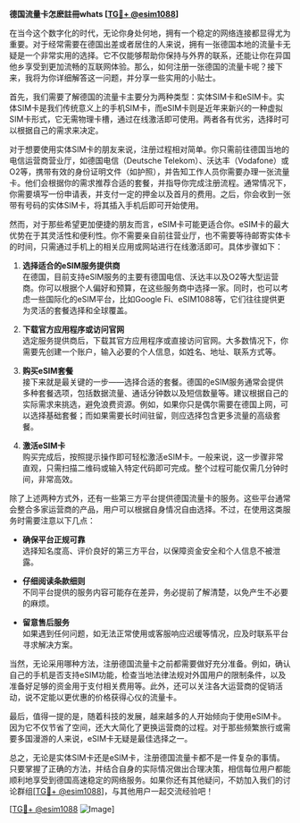 **德国流量卡怎麽註冊whats [[TG💪+ @esim1088](https://t.me/s/esim1088)]**

在当今这个数字化的时代，无论你身处何地，拥有一个稳定的网络连接都显得尤为重要。对于经常需要在德国出差或者居住的人来说，拥有一张德国本地的流量卡无疑是一个非常实用的选择。它不仅能够帮助你保持与外界的联系，还能让你在异国他乡享受到更加流畅的互联网体验。那么，如何注册一张德国的流量卡呢？接下来，我将为你详细解答这一问题，并分享一些实用的小贴士。

首先，我们需要了解德国的流量卡主要分为两种类型：实体SIM卡和eSIM卡。实体SIM卡是我们传统意义上的手机SIM卡，而eSIM卡则是近年来新兴的一种虚拟SIM卡形式，它无需物理卡槽，通过在线激活即可使用。两者各有优劣，选择时可以根据自己的需求来决定。

对于想要使用实体SIM卡的朋友来说，注册过程相对简单。你只需前往德国当地的电信运营商营业厅，如德国电信（Deutsche Telekom）、沃达丰（Vodafone）或O2等，携带有效的身份证明文件（如护照），并告知工作人员你需要办理一张流量卡。他们会根据你的需求推荐合适的套餐，并指导你完成注册流程。通常情况下，你需要填写一份申请表，并支付一定的押金以及首月的费用。之后，你会收到一张带有号码的实体SIM卡，将其插入手机后即可开始使用。

然而，对于那些希望更加便捷的朋友而言，eSIM卡可能更适合你。eSIM卡的最大优势在于其灵活性和便利性。你不需要亲自前往营业厅，也不需要等待邮寄实体卡的时间，只需通过手机上的相关应用或网站进行在线激活即可。具体步骤如下：

1. **选择适合的eSIM服务提供商**  
   在德国，目前支持eSIM服务的主要有德国电信、沃达丰以及O2等大型运营商。你可以根据个人偏好和预算，在这些服务商中选择一家。同时，也可以考虑一些国际化的eSIM平台，比如Google Fi、eSIM1088等，它们往往提供更为灵活的套餐选择和全球覆盖。

2. **下载官方应用程序或访问官网**  
   选定服务提供商后，下载其官方应用程序或直接访问官网。大多数情况下，你需要先创建一个账户，输入必要的个人信息，如姓名、地址、联系方式等。

3. **购买eSIM套餐**  
   接下来就是最关键的一步——选择合适的套餐。德国的eSIM服务通常会提供多种套餐选项，包括数据流量、通话分钟数以及短信数量等。建议根据自己的实际需求来挑选，避免浪费资源。例如，如果你只是偶尔需要在德国上网，可以选择基础套餐；而如果需要长时间驻留，则应选择包含更多流量的高级套餐。

4. **激活eSIM卡**  
   购买完成后，按照提示操作即可轻松激活eSIM卡。一般来说，这一步骤非常直观，只需扫描二维码或输入特定代码即可完成。整个过程可能仅需几分钟时间，非常高效。

除了上述两种方式外，还有一些第三方平台提供德国流量卡的服务。这些平台通常会整合多家运营商的产品，用户可以根据自身情况自由选择。不过，在使用这类服务时需要注意以下几点：

- **确保平台正规可靠**  
  选择知名度高、评价良好的第三方平台，以保障资金安全和个人信息不被泄露。

- **仔细阅读条款细则**  
  不同平台提供的服务内容可能存在差异，务必提前了解清楚，以免产生不必要的麻烦。

- **留意售后服务**  
  如果遇到任何问题，如无法正常使用或客服响应迟缓等情况，应及时联系平台寻求解决方案。

当然，无论采用哪种方法，注册德国流量卡之前都需要做好充分准备。例如，确认自己的手机是否支持eSIM功能，检查当地法律法规对外国用户的限制条件，以及准备好足够的资金用于支付相关费用等。此外，还可以关注各大运营商的促销活动，说不定能以更优惠的价格获得心仪的流量卡。

最后，值得一提的是，随着科技的发展，越来越多的人开始倾向于使用eSIM卡。因为它不仅节省了空间，还大大简化了更换运营商的过程。对于那些频繁旅行或需要多国漫游的人来说，eSIM卡无疑是最佳选择之一。

总之，无论是实体SIM卡还是eSIM卡，注册德国流量卡都不是一件复杂的事情。只要掌握了正确的方法，并结合自身的实际情况做出合理决策，相信每位用户都能顺利地享受到德国高速稳定的网络服务。如果你还有其他疑问，不妨加入我们的讨论群组[[TG💪+ @esim1088](https://t.me/s/esim1088)]，与其他用户一起交流经验吧！

[[TG💪+ @esim1088](https://t.me/s/esim1088) ![Image](https://i.postimg.cc/4NQfJmqS/Snipaste-2025-05-13-00-14-12.png)]